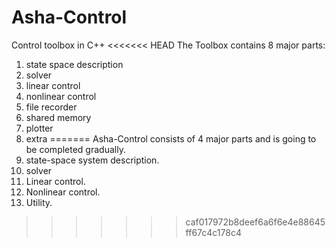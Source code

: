 Asha-Control
============

Control toolbox in C++
<<<<<<< HEAD
The Toolbox contains 8 major parts:
1. state space description
2. solver
3. linear control
4. nonlinear control 
5. file recorder
6. shared memory
7. plotter
8. extra
=======
Asha-Control consists of 4 major parts and is going to be completed gradually.
1. state-space system description.
2. solver
3. Linear control.
4. Nonlinear control.
5. Utility.
>>>>>>> caf017972b8deef6a6f6e4e88645ff67c4c178c4
